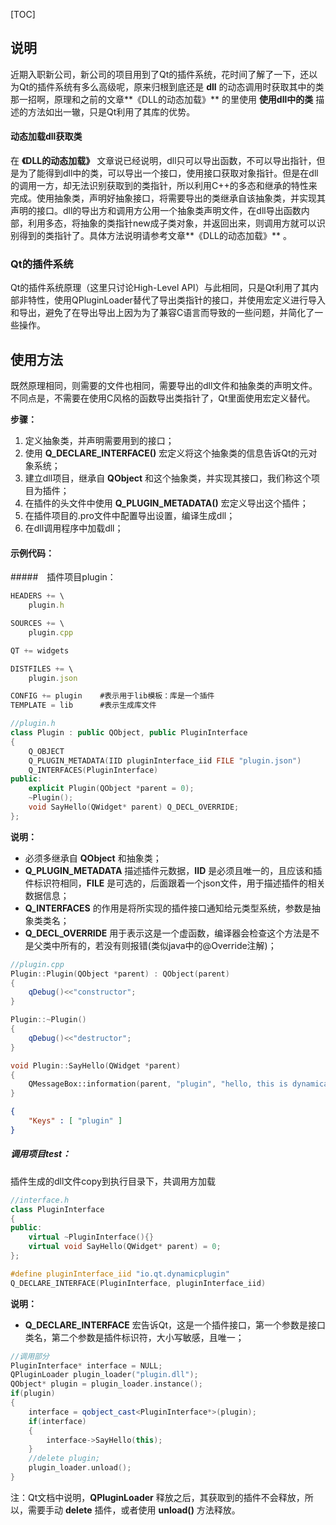 [TOC]

## 说明

近期入职新公司，新公司的项目用到了Qt的插件系统，花时间了解了一下，还以为Qt的插件系统有多么高级呢，原来归根到底还是 **dll** 的动态调用时获取其中的类那一招啊，原理和之前的文章**《DLL的动态加载》** 的里使用 **使用dll中的类** 描述的方法如出一辙，只是Qt利用了其库的优势。

#### 动态加载dll获取类

在 **《DLL的动态加载》** 文章说已经说明，dll只可以导出函数，不可以导出指针，但是为了能得到dll中的类，可以导出一个接口，使用接口获取对象指针。但是在dll的调用一方，却无法识别获取到的类指针，所以利用C++的多态和继承的特性来完成。使用抽象类，声明好抽象接口，将需要导出的类继承自该抽象类，并实现其声明的接口。dll的导出方和调用方公用一个抽象类声明文件，在dll导出函数内部，利用多态，将抽象的类指针new成子类对象，并返回出来，则调用方就可以识别得到的类指针了。具体方法说明请参考文章**《DLL的动态加载》** 。

### Qt的插件系统

Qt的插件系统原理（这里只讨论High-Level API）与此相同，只是Qt利用了其内部非特性，使用QPluginLoader替代了导出类指针的接口，并使用宏定义进行导入和导出，避免了在导出导出上因为为了兼容C语言而导致的一些问题，并简化了一些操作。

## 使用方法

既然原理相同，则需要的文件也相同，需要导出的dll文件和抽象类的声明文件。不同点是，不需要在使用C风格的函数导出类指针了，Qt里面使用宏定义替代。

**步骤：**

1. 定义抽象类，并声明需要用到的接口；
2. 使用 **Q_DECLARE_INTERFACE()** 宏定义将这个抽象类的信息告诉Qt的元对象系统；
3. 建立dll项目，继承自 **QObject** 和这个抽象类，并实现其接口，我们称这个项目为插件；
4. 在插件的头文件中使用 **Q_PLUGIN_METADATA()** 宏定义导出这个插件；
5. 在插件项目的.pro文件中配置导出设置，编译生成dll；
6. 在dll调用程序中加载dll；

#### 示例代码：

#####　插件项目plugin：

```js
HEADERS += \
    plugin.h

SOURCES += \
    plugin.cpp

QT += widgets

DISTFILES += \
    plugin.json

CONFIG += plugin    #表示用于lib模板：库是一个插件
TEMPLATE = lib      #表示生成库文件
```

```c++
//plugin.h
class Plugin : public QObject, public PluginInterface
{
    Q_OBJECT
    Q_PLUGIN_METADATA(IID pluginInterface_iid FILE "plugin.json")
    Q_INTERFACES(PluginInterface)
public:
    explicit Plugin(QObject *parent = 0);
    ~Plugin();
    void SayHello(QWidget* parent) Q_DECL_OVERRIDE;
};
```
**说明：**

- 必须多继承自 **QObject** 和抽象类；
- **Q_PLUGIN_METADATA**  描述插件元数据，**IID** 是必须且唯一的，且应该和插件标识符相同，**FILE** 是可选的，后面跟着一个json文件，用于描述插件的相关数据信息；
- **Q_INTERFACES** 的作用是将所实现的插件接口通知给元类型系统，参数是抽象类类名；
- **Q_DECL_OVERRIDE** 用于表示这是一个虚函数，编译器会检查这个方法是不是父类中所有的，若没有则报错(类似java中的@Override注解)；

```c++
//plugin.cpp
Plugin::Plugin(QObject *parent) : QObject(parent)
{
    qDebug()<<"constructor";
}

Plugin::~Plugin()
{
    qDebug()<<"destructor";
}

void Plugin::SayHello(QWidget *parent)
{
    QMessageBox::information(parent, "plugin", "hello, this is dynamically loaded.");
}
```

```json
{
    "Keys" : [ "plugin" ]
}
```

##### 调用项目test：

插件生成的dll文件copy到执行目录下，共调用方加载

````c++
//interface.h
class PluginInterface
{
public:
    virtual ~PluginInterface(){}
    virtual void SayHello(QWidget* parent) = 0;
};

#define pluginInterface_iid "io.qt.dynamicplugin"
Q_DECLARE_INTERFACE(PluginInterface, pluginInterface_iid)
````
**说明：**

- **Q_DECLARE_INTERFACE** 宏告诉Qt，这是一个插件接口，第一个参数是接口类名，第二个参数是插件标识符，大小写敏感，且唯一；

```c++
//调用部分
PluginInterface* interface = NULL;
QPluginLoader plugin_loader("plugin.dll");
QObject* plugin = plugin_loader.instance();
if(plugin)
{
	interface = qobject_cast<PluginInterface*>(plugin);
	if(interface)
    {
		interface->SayHello(this);
	}
	//delete plugin;
	plugin_loader.unload();
}
```

注：Qt文档中说明，**QPluginLoader** 释放之后，其获取到的插件不会释放，所以，需要手动 **delete** 插件，或者使用 **unload()** 方法释放。

